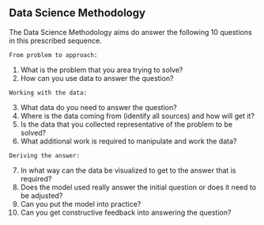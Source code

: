 ## Data Science Methodology

The Data Science Methodology aims do answer the following 10 questions in this prescribed sequence. 

`From problem to approach:`
01. What is the problem that you area trying to solve?
02. How can you use data to answer the question?

`Working with the data:`

03. What data do you need to answer the question?
04. Where is the data coming from (identify all sources) and how will get it?
05. Is the data that you collected representative of the problem to be solved?
06. What additional work is required to manipulate and work the data?

`Deriving the answer:`

07. In what way can the data be visualized to get to the answer that is required?
08. Does the model used really answer the initial question or does it need to be adjusted?
09. Can you put the model into practice?
10. Can you get constructive feedback into answering the question?
